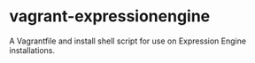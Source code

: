 vagrant-expressionengine
========================

A Vagrantfile and install shell script for use on Expression Engine installations.
